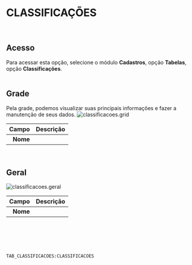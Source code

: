 # CLASSIFICAÇÕES
<br>

## Acesso
Para acessar esta opção, selecione o módulo **Cadastros**, opção **Tabelas**, opção **Classificações**.
<br>
<br>

## Grade
Pela grade, podemos visualizar suas principais informações e fazer a manutenção de seus dados.
![classificacoes.grid](https://raw.githubusercontent.com/netforcews/docs-erp/master/cadastros/imagens/classificacoes.grid.png)

Campo | Descrição
--:|---
**Nome** | 
<br>

## Geral
![classificacoes.geral](https://raw.githubusercontent.com/netforcews/docs-erp/master/cadastros/imagens/classificacoes.geral.png)

Campo | Descrição
--:|---
**Nome** | 
<br>
<br>
<br>
<br>

```TAB_CLASSIFICACOES:CLASSIFICACOES```
